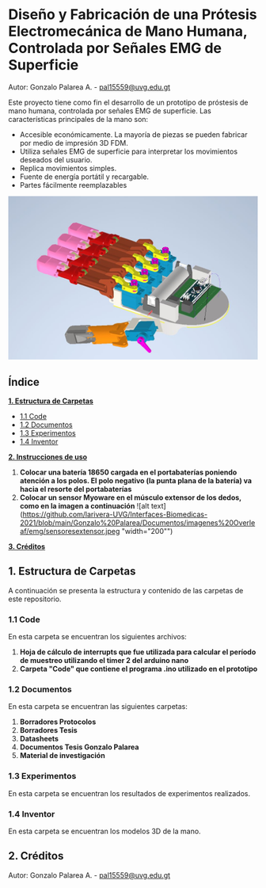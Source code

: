 # Diseño y Fabricación de una Prótesis Electromecánica de Mano Humana, Controlada por Señales EMG de Superficie

Autor: Gonzalo Palarea A. - pal15559@uvg.edu.gt 

Este proyecto tiene como fin el desarrollo de un prototipo de próstesis de mano humana, controlada por señales EMG de superficie. Las características principales de la mano son:

  * Accesible económicamente. La mayoría de piezas se pueden fabricar por medio de impresión 3D FDM.
  * Utiliza señales EMG de superficie para interpretar los movimientos deseados del usuario.
  * Replica movimientos simples.
  * Fuente de energía portátil y recargable.
  * Partes fácilmente reemplazables

![alt text](https://github.com/larivera-UVG/Interfaces-Biomedicas-2021/blob/main/Gonzalo%20Palarea/Documentos/imagenes%20Overleaf/ptototipo2/palma.JPG "Logo Title Text 1")

## Índice

**[1. Estructura de Carpetas](#carpetas)**
  * [1.1 Code](#code)
  * [1.2 Documentos](#documentos)
  * [1.3 Experimentos](#experimentos)
  * [1.4 Inventor](#inventor)
  
**[2. Instrucciones de uso](#creditos)**
1. **Colocar una batería 18650 cargada en el portabaterías poniendo atención a los polos. El polo negativo (la punta plana de la batería) va hacia el resorte del portabaterías**
2. **Colocar un sensor Myoware en el músculo extensor de los dedos, como en la imagen a continuación** ![alt text](https://github.com/larivera-UVG/Interfaces-Biomedicas-2021/blob/main/Gonzalo%20Palarea/Documentos/imagenes%20Overleaf/emg/sensoresextensor.jpeg "width="200"")



**[3. Créditos](#creditos)**


## 1. Estructura de Carpetas <a name="carpetas"></a>
A continuación se presenta la estructura y contenido de las carpetas de este repositorio.

### 1.1 Code <a name="documentos"></a>
En esta carpeta se encuentran los siguientes archivos:
1. **Hoja de cálculo de interrupts que fue utilizada para calcular el período de muestreo utilizando el timer 2 del arduino nano**
2. **Carpeta "Code" que contiene el programa .ino utilizado en el prototipo**

### 1.2 Documentos <a name="documentos"></a>
En esta carpeta se encuentran las siguientes carpetas:

1. **Borradores Protocolos**
2. **Borradores Tesis**
3. **Datasheets**
4. **Documentos Tesis Gonzalo Palarea**
5. **Material de investigación**


### 1.3 Experimentos <a name="experimentos"></a>
En esta carpeta se encuentran los resultados de experimentos realizados.

### 1.4 Inventor <a name="inventor"></a>
En esta carpeta se encuentran los modelos 3D de la mano.

## 2. Créditos <a name="creditos"></a>
Autor: Gonzalo Palarea A. - pal15559@uvg.edu.gt 
